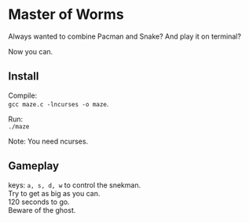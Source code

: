 # Master of Worms

Always wanted to combine Pacman and Snake? And play it on terminal? 

Now you can.

## Install

Compile:  
```gcc maze.c -lncurses -o maze```. 
  
Run:  
```./maze```

Note: You need ncurses. 

## Gameplay

keys: ```a, s, d, w``` to control the snekman.  
Try to get as big as you can.  
120 seconds to go.  
Beware of the ghost.




